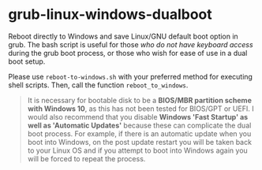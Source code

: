 # grub-linux-windows-dualboot

Reboot directly to Windows and save Linux/GNU default boot option in grub. The bash script is useful for those *who do not have keyboard access* during the grub boot process, or those who wish for ease of use in a dual boot setup. 

Please use `reboot-to-windows.sh` with your preferred method for executing shell scripts. Then, call the function `reboot_to_windows`.

> It is necessary for bootable disk to be a **BIOS/MBR partition scheme with Windows 10**, as this has not been tested for BIOS/GPT or UEFI. I would also recommend that you disable **Windows 'Fast Startup' as well as 'Automatic Updates'** because these can complicate the dual boot process. For example, if there is an automatic update when you boot into Windows, on the post update restart you will be taken back to your Linux OS and if you attempt to boot into Windows again you will be forced to repeat the process. 


